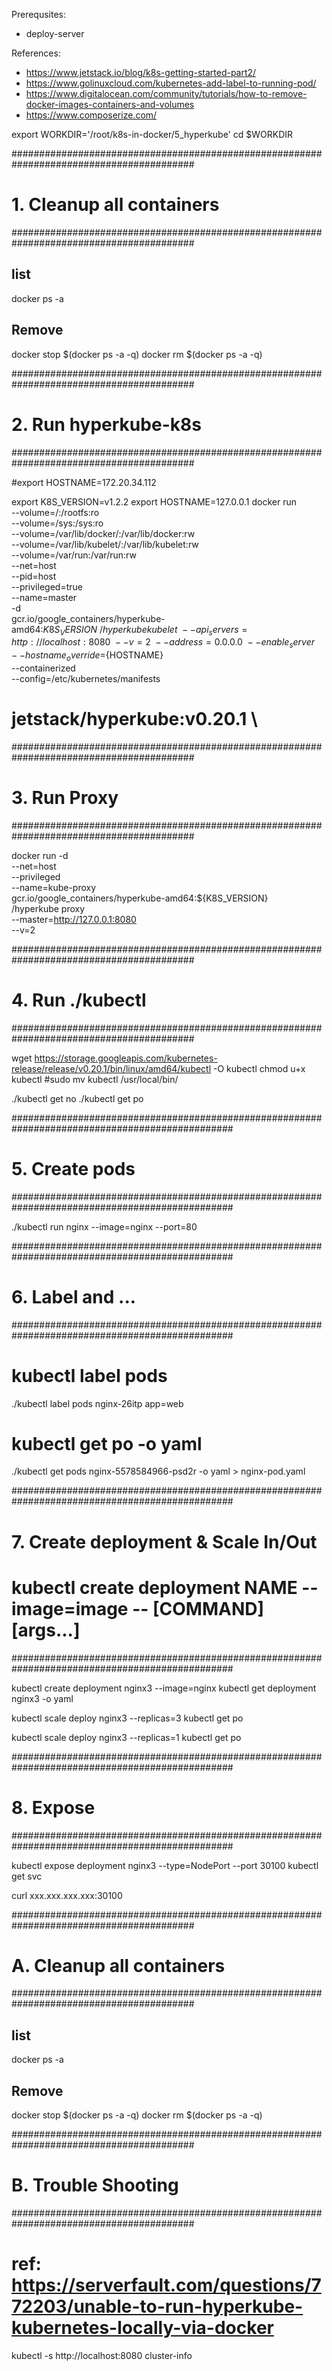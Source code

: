 Prerequsites:
- deploy-server

References:
- https://www.jetstack.io/blog/k8s-getting-started-part2/
- https://www.golinuxcloud.com/kubernetes-add-label-to-running-pod/
- https://www.digitalocean.com/community/tutorials/how-to-remove-docker-images-containers-and-volumes
- https://www.composerize.com/

export WORKDIR='/root/k8s-in-docker/5_hyperkube'
cd $WORKDIR


#########################################################################################
# 1. Cleanup all containers
#########################################################################################

## list
docker ps -a

## Remove
docker stop $(docker ps -a -q)
docker rm $(docker ps -a -q)


#########################################################################################
# 2. Run hyperkube-k8s
#########################################################################################

#export HOSTNAME=172.20.34.112

export K8S_VERSION=v1.2.2
export HOSTNAME=127.0.0.1 
docker run \
    --volume=/:/rootfs:ro \
    --volume=/sys:/sys:ro \
    --volume=/var/lib/docker/:/var/lib/docker:rw \
    --volume=/var/lib/kubelet/:/var/lib/kubelet:rw \
    --volume=/var/run:/var/run:rw \
    --net=host \
    --pid=host \
    --privileged=true \
    --name=master \
    -d \
    gcr.io/google_containers/hyperkube-amd64:${K8S_VERSION} \
    /hyperkube kubelet \
        --api_servers=http://localhost:8080 \
        --v=2 \
        --address=0.0.0.0 \
        --enable_server \
        --hostname_override=${HOSTNAME} \
        --containerized \
        --config=/etc/kubernetes/manifests
#    jetstack/hyperkube:v0.20.1 \


#########################################################################################
# 3. Run Proxy
#########################################################################################

docker run -d \
   --net=host \
   --privileged \
   --name=kube-proxy \
   gcr.io/google_containers/hyperkube-amd64:${K8S_VERSION} \
   /hyperkube proxy \
        --master=http://127.0.0.1:8080 \
        --v=2


#########################################################################################
# 4. Run ./kubectl
#########################################################################################

wget https://storage.googleapis.com/kubernetes-release/release/v0.20.1/bin/linux/amd64/kubectl -O kubectl
chmod u+x kubectl
#sudo  mv kubectl /usr/local/bin/

./kubectl get no
./kubectl get po


################################################################################################
# 5. Create pods
################################################################################################
	
./kubectl run nginx --image=nginx --port=80


################################################################################################
# 6. Label and ...
################################################################################################

# kubectl label pods  <label-name>
./kubectl label pods nginx-26itp  app=web 

# kubectl get po <your-pod-name> -o yaml 
./kubectl get pods nginx-5578584966-psd2r -o yaml > nginx-pod.yaml


################################################################################################
# 7. Create deployment & Scale In/Out
# kubectl create deployment NAME --image=image -- [COMMAND] [args...]
################################################################################################

kubectl create deployment nginx3 --image=nginx
kubectl get deployment nginx3 -o yaml

kubectl scale deploy nginx3 --replicas=3
kubectl get po

kubectl scale deploy nginx3 --replicas=1
kubectl get po


################################################################################################
# 8. Expose
################################################################################################

kubectl expose deployment nginx3 --type=NodePort --port 30100
kubectl get svc

curl xxx.xxx.xxx.xxx:30100


#########################################################################################
# A. Cleanup all containers
#########################################################################################

## list
docker ps -a

## Remove
docker stop $(docker ps -a -q)
docker rm $(docker ps -a -q)


#########################################################################################
# B. Trouble Shooting
#########################################################################################

# ref: https://serverfault.com/questions/772203/unable-to-run-hyperkube-kubernetes-locally-via-docker

kubectl -s http://localhost:8080 cluster-info
